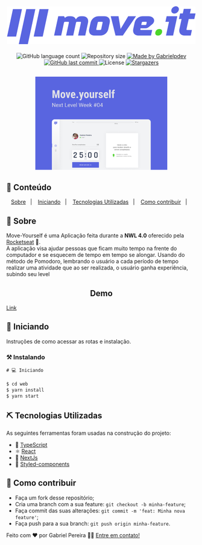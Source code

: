 <h2 align="center">
  <img alt="Move-Yourself" title="#Move-Yourself" src=".github/logo-full.svg"/>
</h2>
  
<p align="center">
  <img alt="GitHub language count" src="https://img.shields.io/github/languages/count/Gabrielpdev/Move-Yourself?color=%2304D361">

  <img alt="Repository size" src="https://img.shields.io/github/repo-size/Gabrielpdev/Move-Yourself">

  	
  <a href="https://www.linkedin.com/in/gabriel-pereira-oliveira-78b1801ab/">
    <img alt="Made by Gabrielpdev" src="https://img.shields.io/badge/made%20by-Gabrielpdev-%2304D361">
  </a>
	
  
  <a href="https://github.com/Gabrielpdev/Move-Yourself/commits/master">
    <img alt="GitHub last commit" src="https://img.shields.io/github/last-commit/Gabrielpdev/Move-Yourself">
  </a>

  <img alt="License" src="https://img.shields.io/badge/license-MIT-brightgreen">
   <a href="https://github.com/Gabrielpdev/Move-Yourself/stargazers">
    <img alt="Stargazers" src="https://img.shields.io/github/stars/Gabrielpdev/Move-Yourself?style=social">
  </a>
</p>

<h2 align="center">
    <img alt="Move-Yourself" title="#Move-Yourself" src=".github/Capa.png" width="350px" />
</h2>


## 📝 Conteúdo
<p align="center">
<a href="#about">Sobre</a>&nbsp;&nbsp;&nbsp;|&nbsp;&nbsp;&nbsp;
<a href="#getting_started">Iniciando</a>&nbsp;&nbsp;&nbsp;|&nbsp;&nbsp;&nbsp;
<a href="#built_using">Tecnologias Utilizadas</a>&nbsp;&nbsp;&nbsp;|&nbsp;&nbsp;&nbsp;
<a href="#contribute">Como contribuir</a>&nbsp;&nbsp;&nbsp;|&nbsp;&nbsp;&nbsp;
</p>


## 🧐 Sobre <a name = "about"></a>

Move-Yourself é uma Aplicação feita durante a **NWL 4.0** oferecido pela [Rocketseat] :rocket:.<br/> 
A aplicação visa ajudar pessoas que ficam muito tempo na frente do computador e se esquecem de tempo em tempo
se alongar. Usando do método de Pomodoro, lembrando o usuário a cada período de tempo realizar uma atividade
que ao ser realizada, o usuário ganha experiência, subindo seu level<br/> 


<span align="center">
	<h2>Demo</h2>
  <a href="https://move-yourself-gabrielpdev.vercel.app/">Link</a>
</span>


## 🏁 Iniciando <a name = "getting_started"></a>

Instruções de como acessar as rotas e instalação.

### ⚒ Instalando <a name = "installing"></a>

```
# 💻 Iniciando

$ cd web
$ yarn install
$ yarn start

```
## ⛏️ Tecnologias Utilizadas <a name = "built_using"></a>

As seguintes ferramentas foram usadas na construção do projeto:
- 🔵 [TypeScript][typescript]
- ⚛️ [React][reactjs]
- 🔼 [NextJs][next]
- 💅 [Styled-components][styled-components]

## 🤔 Como contribuir <a name = "contribute"></a>

- Faça um fork desse repositório;
- Cria uma branch com a sua feature: `git checkout -b minha-feature`;
- Faça commit das suas alterações: `git commit -m 'feat: Minha nova feature'`;
- Faça push para a sua branch: `git push origin minha-feature`.

Feito com ❤️ por Gabriel Pereira 👋🏽 [Entre em contato!](https://www.linkedin.com/in/gabriel-pereira-oliveira-78b1801ab/)

[next]: https://nextjs.org/
[typescript]: https://www.typescriptlang.org/
[reactjs]: https://reactjs.org
[Rocketseat]:https://github.com/Rocketseat
[styled-components]:https://styled-components.com/


